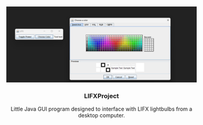 <br />
<div align="center">
  <a href="https://github.com/othneildrew/Best-README-Template">
    <img src="images/screenshot.png" alt="Logo">
  </a>

  <h3 align="center">LIFXProject</h3>

  <p align="center">
    Little Java GUI program designed to interface with LIFX lightbulbs from a desktop computer.
  </p>
</div>
